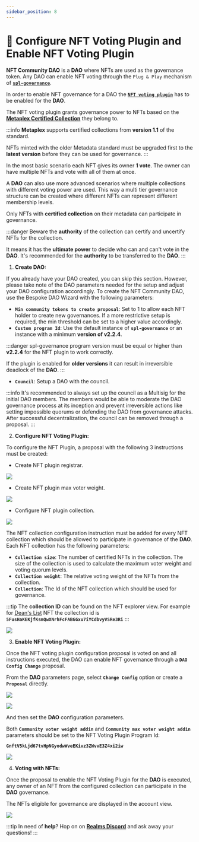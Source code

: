 ```yaml
---
sidebar_position: 8
---
```


# 🎨 Configure NFT Voting Plugin and Enable NFT Voting Plugin

**NFT Community DAO** is a **DAO** where NFTs are used as the governance token. Any DAO can enable NFT voting through the `Plug & Play` mechanism of [**`spl-governance`**](https://github.com/solana-labs/solana-program-library/blob/master/governance/README.md).

In order to enable NFT governance for a DAO the [**`NFT voting plugin`**](https://github.com/solana-labs/governance-program-library) has to be enabled for the **DAO**.

The NFT voting plugin grants governance power to NFTs based on the [**Metaplex Certified Collection**](https://www.metaplex.com/posts/certified-collections) they belong to.&#x20;

:::info
**Metaplex** supports certified collections from **version 1.1** of the standard.

NFTs minted with the older Metadata standard must be upgraded first to the **latest version** before they can be used for governance.
:::

In the most basic scenario each NFT gives its owner **1 vote**. The owner can have multiple NFTs and vote with all of them at once.

A **DAO** can also use more advanced scenarios where multiple collections with different voting power are used. This way a multi tier governance structure can be created where different NFTs can represent different membership levels.

Only NFTs with **certified collection** on their metadata can participate in governance.

:::danger
Beware the **authority** of the collection can certify and uncertify NFTs for the collection.

It means it has the **ultimate power** to decide who can and can't vote in the **DAO**. It's recommended for the **authority** to be transferred to the **DAO**.
:::

1. **Create DAO:**

If you already have your DAO created, you can skip this section. However, please take note of the DAO parameters needed for the setup and adjust your DAO configuration accordingly. To create the NFT Community DAO, use the Bespoke DAO Wizard with the following parameters:

* **`Min community tokens to create proposal`**: Set to 1 to allow each NFT holder to create new governances. If a more restrictive setup is required, the min threshold can be set to a higher value accordingly.
* **`Custom program Id`**: Use the default instance of **`spl-governance`** or an instance with a minimum **version of v2.2.4**.

:::danger
spl-governance program version must be equal or higher than **v2.2.4** for the NFT plugin to work correctly.

If the plugin is enabled for **older versions** it can result in irreversible deadlock of the **DAO**.
:::

* **`Council`**: Setup a DAO with the council.

:::info
It's recommended to always set up the council as a Multisig for the initial DAO members. The members would be able to moderate the DAO governance process at its inception and prevent irreversible actions like setting impossible quorums or defending the DAO from governance attacks. After successful decentralization, the council can be removed through a proposal​.
:::

2. **Configure NFT Voting Plugin:**

To configure the NFT Plugin, a proposal with the following 3 instructions must be created:

* Create NFT plugin registrar.

![](https://1350030557-files.gitbook.io/~/files/v0/b/gitbook-x-prod.appspot.com/o/spaces%2FuD41l732PFwZVguNUpT3%2Fuploads%2F6byRZsJENCbe9P869rP3%2FScreenshot_883.png?alt=media&token=b417fcce-a36f-4ee5-a496-1a9f8dc90f0e)

* Create NFT plugin max voter weight.

![](https://1350030557-files.gitbook.io/~/files/v0/b/gitbook-x-prod.appspot.com/o/spaces%2FuD41l732PFwZVguNUpT3%2Fuploads%2FiDzl7Afb3aLUA2GnoooX%2FScreenshot_884.png?alt=media&token=ab754e24-66b8-44fc-993d-5aaaa3e27189)

* Configure NFT plugin collection.

![](https://1350030557-files.gitbook.io/~/files/v0/b/gitbook-x-prod.appspot.com/o/spaces%2FuD41l732PFwZVguNUpT3%2Fuploads%2FVAixsi6brTWDH7GZJxsr%2FScreenshot_885.png?alt=media&token=b8b699a8-1917-440a-9e2c-018fedf13a0e)

The NFT collection configuration instruction must be added for every NFT collection which should be allowed to participate in governance of the **DAO**. Each NFT collection has the following parameters:

* **`Collection size`**: The number of certified NFTs in the collection. The size of the collection is used to calculate the maximum voter weight and voting quorum levels.
* **`Collection weight`**: The relative voting weight of the NFTs from the collection.
* **`Collection`**: The Id of the NFT collection which should be used for governance​.

:::tip
The **collection ID** can be found on the NFT explorer view. For example for [Dean's List](https://explorer.solana.com/address/B5DeZ7s9FLmSMMftwFNtbSWKACW7EjHDh4caYV3oFKks) NFT the collection id is **`5FusHaKEKjfKsmQwXNrhFcFABGGxu7iYCdbvyVSRe3Ri`**
:::

![](https://1350030557-files.gitbook.io/~/files/v0/b/gitbook-x-prod.appspot.com/o/spaces%2FuD41l732PFwZVguNUpT3%2Fuploads%2FLrfTtjrHZVVZGamHHoBT%2FScreenshot_886.png?alt=media&token=92b501f6-48b6-4eab-8468-512dd73c0c93)

3. **Enable NFT Voting Plugin:**

Once the NFT voting plugin configuration proposal is voted on and all instructions executed, the DAO can enable NFT governance through a **`DAO Config Change`** proposal.

From the **DAO** parameters page, select **`Change Config`** option or create a **`Proposal`** directly.

![](https://1350030557-files.gitbook.io/~/files/v0/b/gitbook-x-prod.appspot.com/o/spaces%2FuD41l732PFwZVguNUpT3%2Fuploads%2FaB0ZHshaSG86RagXILDj%2FScreenshot_887.png?alt=media&token=63922a8e-ea97-40d4-ac3e-bd4b40708612)

![](https://1350030557-files.gitbook.io/~/files/v0/b/gitbook-x-prod.appspot.com/o/spaces%2FuD41l732PFwZVguNUpT3%2Fuploads%2FQmBRqoHlPO0ZaAV9xftM%2FScreenshot_889.png?alt=media&token=61e7c7d1-6bec-4665-af00-a45cdbdc5c9f)

And then set the **DAO** configuration parameters.

Both **`Community voter weight addin`** and **`Community max voter weight addin`** parameters should be set to the NFT Voting Plugin Program Id:

**`GnftV5kLjd67tvHpNGyodwWveEKivz3ZWvvE3Z4xi2iw`**

![](https://1350030557-files.gitbook.io/~/files/v0/b/gitbook-x-prod.appspot.com/o/spaces%2FuD41l732PFwZVguNUpT3%2Fuploads%2FtmxYk7Yb0BAj6PyTaEuL%2FScreenshot_888.png?alt=media&token=a68773c9-ef55-4357-a35c-153a55a91d37)

4. **Voting with NFTs:**

Once the proposal to enable the NFT Voting Plugin for the **DAO** is executed, any owner of an NFT from the configured collection can participate in the **DAO** governance.

The NFTs eligible for governance are displayed in the account view.

![](https://1350030557-files.gitbook.io/~/files/v0/b/gitbook-x-prod.appspot.com/o/spaces%2FuD41l732PFwZVguNUpT3%2Fuploads%2FvntgqEQClcssc4kTQRs1%2F1112323232.png?alt=media&token=396a1635-f118-4d87-932c-c08f9839043e)

:::tip
In need of **help**? Hop on on [**Realms Discord**](https://discord.com/invite/VsPbrK2hJk) and ask away your questions!
:::